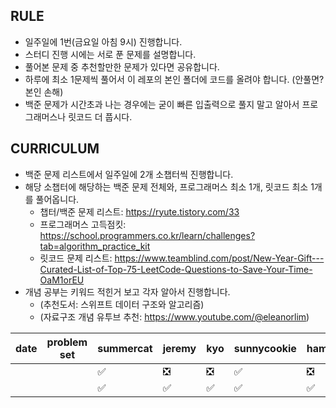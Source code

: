 
## RULE
- 일주일에 1번(금요일 아침 9시) 진행합니다.
- 스터디 진행 시에는 서로 푼 문제를 설명합니다.
- 풀어본 문제 중 추천할만한 문제가 있다면 공유합니다.
- 하루에 최소 1문제씩 풀어서 이 레포의 본인 폴더에 코드를 올려야 합니다. (안풀면? 본인 손해)
- 백준 문제가 시간초과 나는 경우에는 굳이 빠른 입출력으로 풀지 말고 알아서 프로그래머스나 릿코드 더 풉시다.

## CURRICULUM
- 백준 문제 리스트에서 일주일에 2개 소챕터씩 진행합니다.
- 해당 소챕터에 해당하는 백준 문제 전체와, 프로그래머스 최소 1개, 릿코드 최소 1개를 풀어옵니다.
  - 챕터/백준 문제 리스트: https://ryute.tistory.com/33
  - 프로그래머스 고득점킷: https://school.programmers.co.kr/learn/challenges?tab=algorithm_practice_kit
  - 릿코드 문제 리스트: https://www.teamblind.com/post/New-Year-Gift---Curated-List-of-Top-75-LeetCode-Questions-to-Save-Your-Time-OaM1orEU
- 개념 공부는 키워드 적힌거 보고 각자 알아서 진행합니다.
  - (추천도서: 스위프트 데이터 구조와 알고리즘)
  - (자료구조 개념 유투브 추천: https://www.youtube.com/@eleanorlim)



| date       | problem set          | summercat | jeremy | kyo | sunnycookie | hamo | inho |
| ---------- | -------------------- | ----  | ----  | ----  | ----  | ----  | ----  |
|  |  | ✅| ❎ |❎ | ✅| ❎ |❎ | 
|  |  | ✅| ✅ | ✅ | ✅| ✅ | ✅ |

